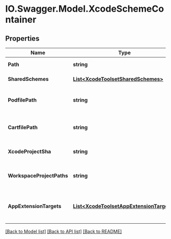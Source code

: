 # IO.Swagger.Model.XcodeSchemeContainer
## Properties

Name | Type | Description | Notes
------------ | ------------- | ------------- | -------------
**Path** | **string** | Path to project | 
**SharedSchemes** | [**List&lt;XcodeToolsetSharedSchemes&gt;**](XcodeToolsetSharedSchemes.md) | Project schemes | 
**PodfilePath** | **string** | Path to CocoaPods file, if present | [optional] 
**CartfilePath** | **string** | Path to Carthage file, if present | [optional] 
**XcodeProjectSha** | **string** | repo object Id of the pbxproject | [optional] 
**WorkspaceProjectPaths** | **string** | Related projects paths for xcworkspace | [optional] 
**AppExtensionTargets** | [**List&lt;XcodeToolsetAppExtensionTargets&gt;**](XcodeToolsetAppExtensionTargets.md) | Information regarding project app extensions, if present | [optional] 

[[Back to Model list]](../README.md#documentation-for-models) [[Back to API list]](../README.md#documentation-for-api-endpoints) [[Back to README]](../README.md)

